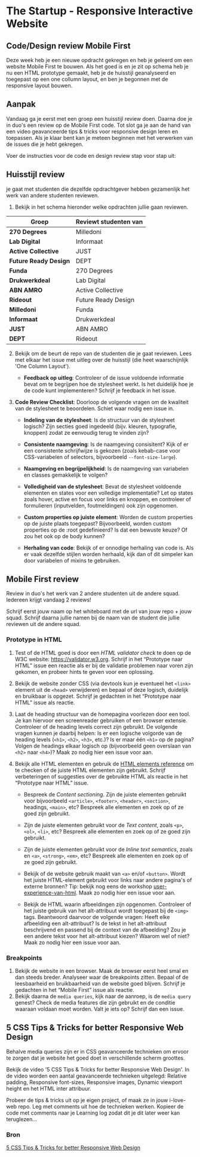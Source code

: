 # The Startup - Responsive Interactive Website

## Code/Design review Mobile First

Deze week heb je een nieuwe opdracht gekregen en heb je geleerd om een website Mobile First te bouwen. Als het goed is en je zit op schema heb je nu een HTML prototype gemaakt, heb je de huisstijl geanalyseerd en toegepast op een one collumn layout, en ben je begonnen met de responsive layout bouwen. 

## Aanpak

Vandaag ga je eerst met een groep een huisstijl review doen. 
Daarna doe je in duo's een review op de Mobile First code. 
Tot slot ga je aan de hand van een video geavanceerde tips & tricks voor responsive design leren en toepassen. 
Als je klaar bent kan je meteen beginnen met het verwerken van de issues die je hebt gekregen.

Voer de instructies voor de code en design review stap voor stap uit: 

## Huisstijl review

je gaat met studenten die dezelfde opdrachtgever hebben gezamenlijk het werk van andere studenten reviewen.

1. Bekijk in het schema hieronder welke opdrachten jullie gaan reviewen.

| Groep | Reviewt studenten van |
|---|---|
| **270 Degrees** | Milledoni |
| **Lab Digital** | Informaat |
| **Active Collective** | JUST |
| **Future Ready Design** | DEPT |
| **Funda** | 270 Degrees |
| **Drukwerkdeal** | Lab Digital |
| **ABN AMRO** | Active Collective  |
| **Rideout** | Future Ready Design |
| **Milledoni** | Funda |
| **Informaat** | Drukwerkdeal |
| **JUST** | ABN AMRO |
| **DEPT** | Rideout |

2. Bekijk om de beurt de repo van de studenten die je gaat reviewen. Lees met elkaar het issue met uitleg over de huisstijl (die heet waarschijnlijk 'One Column Layout'). 
   - **Feedback op uitleg**: Controleer of de issue voldoende informatie bevat om te begrijpen hoe de stylesheet werkt. Is het duidelijk hoe je de code kunt implementeren? Schrijf je feedback in het issue.

3. **Code Review Checklist**: Doorloop de volgende vragen om de kwaliteit van de stylesheet te beoordelen. Schiet waar nodig een issue in.

   - **Indeling van de stylesheet**: Is de structuur van de stylesheet logisch? Zijn secties goed ingedeeld (bijv. kleuren, typografie, knoppen) zodat ze eenvoudig terug te vinden zijn?
   
   - **Consistente naamgeving**: Is de naamgeving consisitent? Kijk of er een consistente schrijfwijze is gekozen (zoals kebab-case voor CSS-variabelen of selectors, bijvoorbeeld `--font-size-large`).
   
   - **Naamgeving en begrijpelijkheid**: Is de naamgeving van variabelen en classes gemakkelijk te volgen? 

   - **Volledigheid van de stylesheet**: Bevat de stylesheet voldoende elementen en states voor een volledige implementatie? Let op states zoals hover, active en focus voor links en knoppen, en controleer of formulieren (inputvelden, foutmeldingen) ook zijn opgenomen.

   - **Custom properties op juiste element**: Worden de custom properties op de juiste plaats toegepast? Bijvoorbeeld, worden custom properties op de :root gedefinieerd? Is dat een bewuste keuze? Of zou het ook op de body kunnen?

   - **Herhaling van code**: Bekijk of er onnodige herhaling van code is. Als er vaak dezelfde stijlen worden herhaald, kijk dan of dit simpeler kan door variabelen of mixins te gebruiken.

## Mobile First review

Review in duo's het werk van 2 andere studenten uit de andere squad. Iedereen krijgt vandaag 2 reviews!

Schrijf eerst jouw naam op het whiteboard met de url van jouw repo + jouw squad. 
Schrijf daarna jullie namen bij de naam van de student die jullie reviewen uit de andere squad.

### Prototype in HTML

1. Test of de HTML goed is door een _HTML validator check_ te doen op de W3C website: https://validator.w3.org. Schrijf in het “Prototype naar HTML” issue een reactie als er bij de validatie problemen naar voren zijn gekomen, en probeer hints te geven voor een oplossing.

2. Bekijk de website zonder CSS (via devtools kun je eventueel het `<link>` element uit de `<head>` verwijderen) en bepaal of deze logisch, duidelijk en bruikbaar is opgezet. Schrijf je gedachten in het “Prototype naar HTML” issue als reactie.

3. Laat de heading structuur van de homepagina voorlezen door een tool. Je kan hiervoor een screenreader gebruiken of een browser extensie. Controleer of de heading levels correct zijn gebruikt. De volgende vragen kunnen je daarbij helpen: Is er een logische volgorde van de heading levels (`<h1>`, `<h2>`, `<h3>`, etc.)? Is er maar één `<h1>` op de pagina? Volgen de headings elkaar logisch op (bijvoorbeeld geen overslaan van `<h2>` naar `<h4>`)? Maak zo nodig hier een issue voor aan.

4. Bekijk alle HTML elementen en gebruik de [HTML elements reference](https://developer.mozilla.org/en-US/docs/Web/HTML/Element) om te checken of de juiste HTML elementen zijn gebruikt. Schrijf verbeteringen of suggesties over de gebruikte HTML  als reactie in het “Prototype naar HTML” issue.

   - Bespreek de *Content sectioning*. Zijn de juiste elementen gebruikt voor bijvoorbeeld `<article>`, `<footer>`, `<header>`, `<section>`,  headings, `<main>`, etc? Bespreek alle elementen en zoek op of ze goed zijn gebruikt.

   - Zijn de juiste elementen gebruikt voor de *Text content*, zoals `<p>`, `<ol>`, `<li>`, etc? Bespreek alle elementen en zoek op of ze goed zijn gebruikt. 

   - Zijn de juiste elementen gebruikt voor de *Inline text semantics*, zoals  en `<a>`, `<strong>`, `<em>`, etc? Bespreek alle elementen en zoek op of ze goed zijn gebruikt. 

   - Bekijk of de website gebruik maakt van `<a>` en/of `<button>`. Wordt het juiste HTML-element gebruikt voor links naar andere pagina's of externe bronnen? Tip: bekijk nog eens de workshop [user-experience-van-html](https://github.com/fdnd-task/all-human-accessible-website/blob/main/docs/user-experience-van-html.md#links). Maak zo nodig hier een issue voor aan.

   - Bekijk de HTML waarin afbeeldingen zijn opgenomen. Controleer of het juiste gebruik van het alt-attribuut wordt toegepast bij de `<img>` tags. Beantwoord daarvoor de volgende vragen: Heeft elke afbeelding een alt-attribuut? Is de tekst in het alt-attribuut beschrijvend en passend bij de context van de afbeelding? Zou je een andere tekst voor het alt-attribuut kiezen? Waarom wel of niet? Maak zo nodig hier een issue voor aan.

### Breakpoints

1. Bekijk de website in een browser. Maak de browser eerst heel smal en dan steeds breder. Analyseer waar de breakpoints zitten. Bepaal of de leesbaarheid en bruikbaarheid van de website goed blijven. Schrijf je gedachten in het “Mobile First” issue als reactie.
2. Bekijk daarna de `media queries`, kijk naar de aanroep, is de `media query` genest? Check de media features die zijn gebruikt en de conditie waaraan voldaan moet worden. Valt je iets op? Schrijf dan een issue. 


## 5 CSS Tips & Tricks for better Responsive Web Design 

Behalve media queries zijn er in CSS geavanceerde technieken om ervoor te zorgen dat je website het goed doet in verschillende scherm groottes. 

Bekijk de video '5 CSS Tips & Tricks for better Responsive Web Design'. In de video worden een aantal geavanceerde technieken uitgelegd: Relative padding, Responsive font-sizes, Responsive images, Dynamic viewport height en het HTML inter attribuur.

Probeer de tips & tricks uit op je eigen project, of maak ze in jouw i-love-web repo. Leg met comments uit hoe de technieken werken. Kopieer de code met comments naar je Learning log zodat dit je dit later weer kan teruglezen...

### Bron
[5 CSS Tips & Tricks for better Responsive Web Design](https://www.youtube.com/watch?v=2IV08sP9m3U)